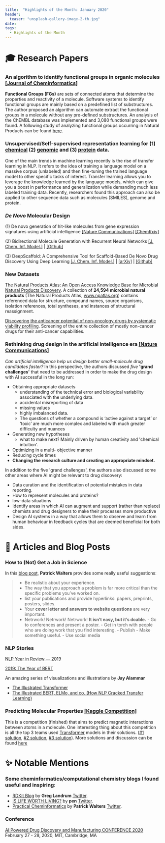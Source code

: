 ```yaml
---
title:  "Highlights of the Month: January 2020"
header:
  teaser: "unsplash-gallery-image-2-th.jpg"
date: 
tags:
  - Highlights of the Month
---
```


# 🎓 Research Papers 

### An algorithm to identify functional groups in organic molecules [[Journal of Cheminformatics]](https://jcheminf.biomedcentral.com/articles/10.1186/s13321-017-0225-z)
**Functional Groups (FGs)** are sets of connected atoms that determine the properties and reactivity of a molecule. Software systems to identify functional groups are mainly based on a predefined list of substructures. The author proposed an algorithm can automate extract the functional groups in a molecule without any pre-defined substructures. An analysis of the ChEMBL database was implemented and 3,080 functional groups were found. A following study of analyzing functional groups occurring in Natural Products can be found [here](https://pubs.acs.org/doi/10.1021/acs.jnatprod.8b01022).

### Unsupervised/Self-supervised representation learning for (1) [chemical](https://chemrxiv.org/articles/Inductive_Transfer_Learning_for_Molecular_Activity_Prediction_Next-Gen_QSAR_Models_with_MolPMoFiT/9978743/1) (2) [genomic](https://github.com/kheyer/Genomic-ULMFiT) and (3) [protein](https://arxiv.org/abs/1906.08230) data.

One of the main trends in machine learning recently is the rise of transfer learning in NLP. It refers to the idea of training a language model on a massive corpus (unlabeled) and then fine-tuning the trained language model to other specific tasks of interest. Transfer learning allows you to leverage the knowledge learned by the language models, which can give you a boost in performance and generalization while demanding much less labeled training data. Recently, researchers found this approach can also be applied to other sequence data such as molecules (SMILES), genome and protein.

### *De Novo* Molecular Design
(1) De novo generation of hit-like molecules from gene expression signatures using artificial intelligence [[Nature Communications]](https://www.nature.com/articles/s41467-019-13807-w) [[ChemRxiv]](https://chemrxiv.org/articles/De_Novo_Generation_of_Hit-like_Molecules_from_Gene_Expression_Signatures_Using_Artificial_Intelligence/7294388/1)

(2) Bidirectional Molecule Generation with Recurrent Neural Networks [[J. Chem. Inf. Model.]](https://pubs.acs.org/doi/abs/10.1021/acs.jcim.9b00943) | [[Github]](https://github.com/ETHmodlab/BIMODAL)

(3) DeepScaffold: A Comprehensive Tool for Scaffold-Based De Novo Drug Discovery Using Deep Learning [[J. Chem. Inf. Model.]](https://pubs.acs.org/doi/10.1021/acs.jcim.9b00727) | [[arXiv]](https://arxiv.org/abs/1908.07209) | [[Github]](github.com/deep-scaffold)

### New Datasets
[The Natural Products Atlas: An Open Access Knowledge Base for Microbial Natural Products Discovery](https://pubs.acs.org/doi/10.1021/acscentsci.9b00806). A collection of **24,594 microbial natural products**  (The Natural Products Atlas, www.npatlas.org) contains referenced data for structure, compound names, source organisms, isolation references, total syntheses, and instances of structural reassignment. 

[Discovering the anticancer potential of non-oncology drugs by systematic viability profiling](https://www.nature.com/articles/s43018-019-0018-6). Screening of the entire collection of mostly non-cancer drugs for their anti-cancer capabilities.

### Rethinking drug design in the artificial intelligence era [[Nature Communications]](https://www.nature.com/articles/s41573-019-0050-3)
*Can artificial intelligence help us design better small-molecule drug candidates faster?* In this perspective, the authors discussed *five* **'grand challenges'** that need to be addressed in order to make the drug design with AI successful in the long run: 
- Obtaining appropriate datasets
    - understanding of the technical error and biological variability associated with the underlying data.
    - accidental misreporting of data
    - missing values
    - highly imbalanced data.
    - The questions of whether a compound is ‘active against a target’ or ‘toxic’ are much more complex and labeled with much greater difficulty and nuances
- Generating new hypotheses
    - what to make next? Mainly driven by human creativity and 'chemical intuition'.
- Optimizing in a multi- objective manner
- Reducing cycle times
- **Changing the research culture and creating an appropriate mindset.**

In addition to the five 'grand challenges', the authors also discussed some other areas where AI might be relevant to drug discovery:
- Data curation and the identification of potential mistakes in data reporting.
- How to represent molecules and proteins?
- low-data situations
- Identify areas in which AI can augment and support (rather than replace) chemists and drug designers to make their processes more productive
- Design AI systems in a way that allows them to observe and learn from human behaviour in feedback cycles that are deemed beneficial for both sides. 


# 📃 Articles and Blog Posts 

### How to (Not) Get a Job in Science

In this [blog post](https://practicalcheminformatics.blogspot.com/2020/01/how-to-not-get-job-in-science.html), **Patrick Walters** provides some really useful suggestions:
> - Be realistic about your experience.
> - The way that you approach a problem is far more critical than the specific problems you’ve worked on.
> - list your publications and provide hyperlinks: papers, preprints, posters, slides.
> - Your **cover letter and answers to website questions** are very important.  
> - Netrwork! Netrwork! Netrwork! **It isn’t easy, but it’s doable.**
    - Go to conferences and present a poster.
    - Get in torch with people who are doing work that you find interesting.
    - Publish
    - Make something useful. 
    - Use social media
    
### NLP Stories
[NLP Year in Review — 2019](https://medium.com/dair-ai/nlp-year-in-review-2019-fb8d523bcb19)

[2019: The Year of BERT](https://towardsdatascience.com/2019-the-year-of-bert-354e8106f7ba)

An amazing series of visualizations and illustrations by **Jay Alammar**
- [The Illustrated Transformer](https://jalammar.github.io/illustrated-transformer/)
- [The Illustrated BERT, ELMo, and co. (How NLP Cracked Transfer Learning)](https://jalammar.github.io/illustrated-bert/)

### Predicting Molecular Properties [[Kaggle Competition]](https://www.kaggle.com/c/champs-scalar-coupling/overview)
This is a competition (finished) that aims to predict magnetic interactions between atoms in a molecule. One interesting thing about this competition is all the top 3 teams used [Transformer](https://arxiv.org/abs/1706.03762) models in their solutions. ([#1 solution](https://www.kaggle.com/c/champs-scalar-coupling/discussion/106575), [#2 solution](https://www.kaggle.com/c/champs-scalar-coupling/discussion/106468), [#3 solution](https://www.kaggle.com/c/champs-scalar-coupling/discussion/106572)). More solutions and discussion can be found [here](https://www.kaggle.com/c/champs-scalar-coupling/discussion)

# ✨ Notable Mentions 

### Some cheminformatics/computational chemistry blogs I found useful and inspiring:
   - [RDKit Blog](https://rdkit.blogspot.com/) by **Greg Landrum** [Twitter](https://twitter.com/dr_greg_landrum?lang=en).
   - [IS LIFE WORTH LIVING?](https://iwatobipen.wordpress.com/) by **pen** [Twitter](https://twitter.com/iwatobipen).
   - [Practical Cheminformatics](http://practicalcheminformatics.blogspot.com/search?updated-max=2019-11-01T18:09:00-07:00&max-results=7) by **Patrick Walters** [Twitter](https://twitter.com/wpwalters).

### Conference
[AI Powered Drug Discovery and Manufacturing CONFERENCE 2020](https://www.aidm.mit.edu/) February 27 - 28, 2020, MIT, Cambridge, MA

